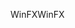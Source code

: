 <span data-ttu-id="d40f8-101">WinFX</span><span class="sxs-lookup"><span data-stu-id="d40f8-101">WinFX</span></span>